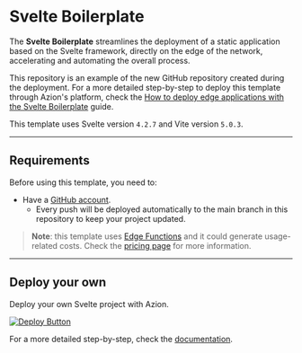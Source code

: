 # Svelte Boilerplate

The **Svelte Boilerplate** streamlines the deployment of a static application based on the Svelte framework, directly on the edge of the network, accelerating and automating the overall process.

This repository is an example of the new GitHub repository created during the deployment. For a more detailed step-by-step to deploy this template through Azion's platform, check the [How to deploy edge applications with the Svelte Boilerplate](https://www.azion.com/en/documentation/products/guides/svelte-boilerplate/) guide.

This template uses Svelte version `4.2.7` and Vite version `5.0.3`.

---

## Requirements

Before using this template, you need to:

- Have a [GitHub account](https://github.com/signup).
  - Every push will be deployed automatically to the main branch in this repository to keep your project updated.

> **Note**: this template uses [Edge Functions](https://www.azion.com/en/documentation/products/build/edge-application/edge-functions/) and it could generate usage-related costs. Check the [pricing page](https://www.azion.com/en/pricing/) for more information.

---

## Deploy your own

Deploy your own Svelte project with Azion.

[![Deploy Button](https://www.azion.com/button/)](https://console.azion.com/create/svelte/svelte-boilerplate "Deploy with Azion")

For a more detailed step-by-step, check the [documentation](https://www.azion.com/en/documentation/products/guides/svelte-boilerplate/).
